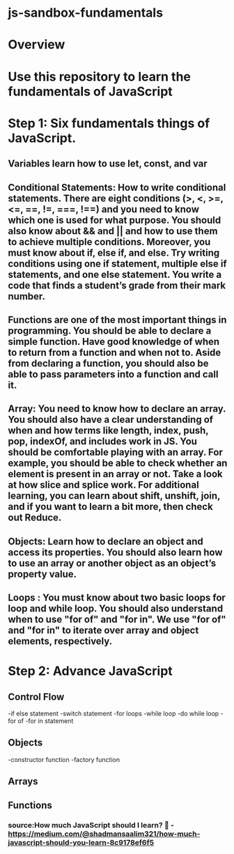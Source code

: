 # js-sandbox-fundamentals

# Overview

# Use this repository to learn the fundamentals of JavaScript

# Step 1: Six fundamentals things of JavaScript.

## Variables learn how to use let, const, and var

## Conditional Statements: How to write conditional statements. There are eight conditions (>, <, >=, <=, ==, !=, ===, !==) and you need to know which one is used for what purpose. You should also know about && and || and how to use them to achieve multiple conditions. Moreover, you must know about if, else if, and else. Try writing conditions using one if statement, multiple else if statements, and one else statement. You write a code that finds a student’s grade from their mark number.

## Functions are one of the most important things in programming. You should be able to declare a simple function. Have good knowledge of when to return from a function and when not to. Aside from declaring a function, you should also be able to pass parameters into a function and call it.

## Array: You need to know how to declare an array. You should also have a clear understanding of when and how terms like length, index, push, pop, indexOf, and includes work in JS. You should be comfortable playing with an array. For example, you should be able to check whether an element is present in an array or not. Take a look at how slice and splice work. For additional learning, you can learn about shift, unshift, join, and if you want to learn a bit more, then check out Reduce.

## Objects: Learn how to declare an object and access its properties. You should also learn how to use an array or another object as an object’s property value.

## Loops : You must know about two basic loops for loop and while loop. You should also understand when to use "for of" and "for in". We use "for of" and "for in" to iterate over array and object elements, respectively.

# Step 2: Advance JavaScript

## Control Flow

-if else statement
-switch statement
-for loops
-while loop
-do while loop
-for of
-for in statement

## Objects

-constructor function
-factory function

## Arrays

## Functions

### source:How much JavaScript should I learn? 🤔 - https://medium.com/@shadmansaalim321/how-much-javascript-should-you-learn-8c9178ef6f5
